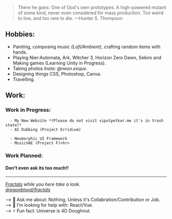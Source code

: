 
>There he goes: One of God's own prototypes. A high-powered mutant of some kind, never even considered for mass production. Too weird to live, and too rare to die. —Hunter S. Thompson

## Hobbies:
- Painting, composing music *(Lofi/Ambient)*, crafting random items with hands.
- Playing Nier:Automata, Ark, Witcher 3, Horizon Zero Dawn, Sekiro and Making games (Learning Unity in Progress).
- Taking photos *Insta: @neon.esque*.
- Designing things CSS, Photoshop, Canva.
- Travelling.

## Work:
   ### Work in Progress:
      - My New Website *(Please do not visit vipulpetkar.me it's in trash state)*
      - AI Dubbing (Project Erridium)

      - Neumorphic UI Framework
      - MusicVAE (Project F)<hr>

   ### Work Planned:
   #### Don't even ask its too much!!
<hr>

*[Fractals](https://vipulpetkar.me/fractals/) while you here take a look.<br>
[dragonblood/fractals](https://github.com/dragonblood/fractals)*

--> 💬 Ask me about: Nothing, Unless it's Collabration/Contribution or Job.<br>
--> 🤔 I’m looking for help with: React/Vue.<br>
--> ⚡ Fun fact: Universe is 4D Doughnut.<br>
